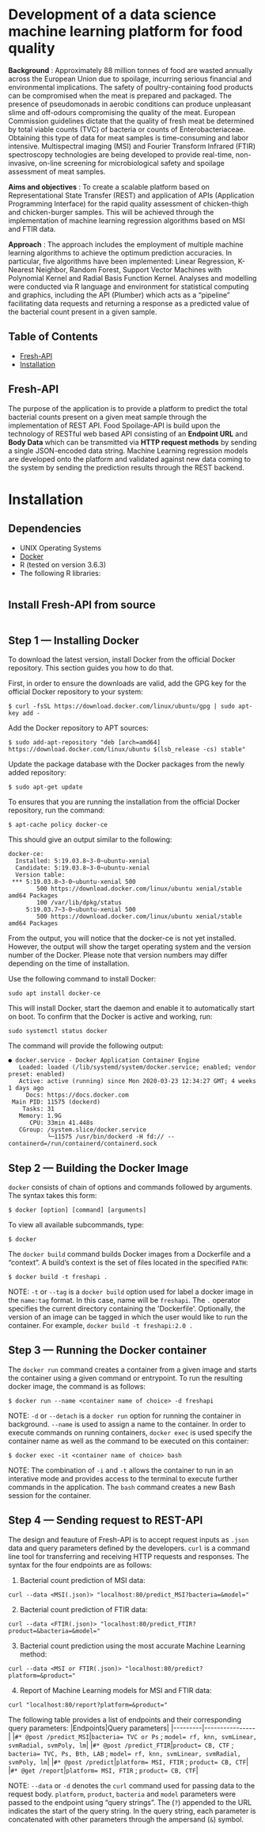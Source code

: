 # Development of a data science machine learning platform for food quality
**Background** : Approximately 88 million tonnes of food are wasted annually across the European Union due to spoilage, incurring serious financial and environmental implications. The safety of poultry-containing food products can be compromised when the meat is prepared and packaged. The presence of pseudomonads in aerobic conditions can produce unpleasant slime and off-odours compromising the quality of the meat. European Commission guidelines dictate that the quality of fresh meat be determined by total viable counts (TVC) of bacteria or counts of Enterobacteriaceae. Obtaining this type of data for meat samples is time-consuming and labor intensive. Multispectral imaging (MSI) and Fourier Transform Infrared (FTIR) spectroscopy technologies are being developed to provide real-time, non-invasive, on-line screening for microbiological safety and spoilage assessment of meat samples. 

**Aims and objectives** : To create a scalable platform based on Representational State Transfer (REST) and application of APIs (Application Programming Interface) for the rapid quality assessment of chicken-thigh and chicken-burger samples. This will be achieved through the implementation of machine learning regression algorithms based on MSI and FTIR data. 

**Approach** : The approach includes the employment of multiple machine learning algorithms to achieve the optimum prediction accuracies. In particular, five algorithms have been implemented: Linear Regression, K-Nearest Neighbor, Random Forest, Support Vector Machines with Polynomial Kernel and Radial Basis Function Kernel. Analyses and modelling were conducted via R language and environment for statistical computing and graphics, including the API (Plumber) which acts as a “pipeline” facilitating data requests and returning a response as a predicted value of the bacterial count present in a given sample. 

## Table of Contents
* [Fresh-API](#Fresh-API)
* [Installation](#Installation)




## Fresh-API 
The purpose of the application is to provide a platform to predict the total bacterial counts present on a given meat sample through the implementation of REST API. Food Spoilage-API is build upon the technology of RESTful web based API consisting of an **Endpoint URL** and **Body Data** which can be transmitted via **HTTP request methods** by sending a single JSON-encoded data string. Machine Learning regression models are developed onto the platform and validated against new data coming to the system by sending the prediction results through the REST backend.

# Installation
## **Dependencies**
 * UNIX Operating Systems  
 * [Docker](https://www.docker.com/why-docker)
 * R (tested on version 3.6.3)
 * The following R libraries:
 ```
 
 ```
 
## **Install Fresh-API from source**  
```
```

## **Step 1 — Installing Docker**

To download the latest version, install Docker from the official Docker repository. This section guides you how to do that.

First, in order to ensure the downloads are valid, add the GPG key for the official Docker repository to your system:
```
$ curl -fsSL https://download.docker.com/linux/ubuntu/gpg | sudo apt-key add -
```
Add the Docker repository to APT sources:
```
$ sudo add-apt-repository "deb [arch=amd64] https://download.docker.com/linux/ubuntu $(lsb_release -cs) stable"
```
Update the package database with the Docker packages from the newly added repository:
```
$ sudo apt-get update
```
To ensures that you are running the installation from the official Docker repository, run the command:
```
$ apt-cache policy docker-ce
```
This should give an output similar to the following:
```
docker-ce:
  Installed: 5:19.03.8~3-0~ubuntu-xenial
  Candidate: 5:19.03.8~3-0~ubuntu-xenial
  Version table:
 *** 5:19.03.8~3-0~ubuntu-xenial 500
        500 https://download.docker.com/linux/ubuntu xenial/stable amd64 Packages
        100 /var/lib/dpkg/status
     5:19.03.7~3-0~ubuntu-xenial 500
        500 https://download.docker.com/linux/ubuntu xenial/stable amd64 Packages
 ```
From the output, you will notice that the docker-ce is not yet installed. However, the output will show the target operating system and the version number of the Docker. Please note that version numbers may differ depending on the time of installation.

Use the following command to install Docker:
```
sudo apt install docker-ce
```
This will install Docker, start the daemon and enable it to automatically start on boot. To confirm that the Docker is active and working, run:
```
sudo systemctl status docker
```
The command will provide the following output:
```
● docker.service - Docker Application Container Engine
   Loaded: loaded (/lib/systemd/system/docker.service; enabled; vendor preset: enabled)
   Active: active (running) since Mon 2020-03-23 12:34:27 GMT; 4 weeks 1 days ago
     Docs: https://docs.docker.com
 Main PID: 11575 (dockerd)
    Tasks: 31
   Memory: 1.9G
      CPU: 33min 41.448s
   CGroup: /system.slice/docker.service
           └─11575 /usr/bin/dockerd -H fd:// --containerd=/run/containerd/containerd.sock
```           
## **Step 2 — Building the Docker Image**
`docker` consists of chain of options and commands followed by arguments. The syntax takes this form:
```
$ docker [option] [command] [arguments]
```
To view all available subcommands, type:
```
$ docker
```
The `docker build` command builds Docker images from a Dockerfile and a “context”. A build’s context is the set of files located in the specified `PATH`:
```
$ docker build -t freshapi .
```
NOTE: `-t` or `--tag` is a `docker build` option used for label a docker image in the `name:tag` format. In this case, name will be `freshapi`. The `.` operator specifies the current directory containing the 'Dockerfile'. Optionally, the version of an image can be tagged in which the user would like to run the container. For example, `docker build -t freshapi:2.0 .` 

## **Step 3 — Running the Docker container**
The `docker run` command creates a container from a given image and starts the container using a given command or entrypoint. To run the resulting docker image, the command is as follows:
```
$ docker run --name <container name of choice> -d freshapi
```
NOTE: `-d` or `--detach` is a `docker run` option for running the container in background. `--name` is used to assign a name to the container. 
In order to execute commands on running containers, `docker exec` is used specify the container name as well as the command to be executed on this container:
```
$ docker exec -it <container name of choice> bash
```
NOTE: The combination of `-i` and `-t` allows the container to run in an interative mode and provides access to the terminal to execute further commands in the application. The `bash` command creates a new Bash session for the container.

## **Step 4 — Sending request to REST-API**
The design and feauture of Fresh-API is to accept request inputs as `.json` data and query parameters defined by the developers. `curl` is a command line tool for transferring and receiving HTTP requests and responses. The syntax for the four endpoints are as follows:
1. Bacterial count prediction of MSI data:
```
curl --data <MSI(.json)> "localhost:80/predict_MSI?bacteria=&model="
```
2. Bacterial count prediction of FTIR data:
```
curl --data <FTIR(.json)> "localhost:80/predict_FTIR?product=&bacteria=&model="
```
3. Bacterial count prediction using the most accurate Machine Learning method:
```
curl --data <MSI or FTIR(.json)> "localhost:80/predict?platform=&product="
```
4. Report of Machine Learning models for MSI and FTIR data:
```
curl "localhost:80/report?platform=&product="
```
The following table provides a list of endpoints and their corresponding query parameters:
|Endpoints|Query parameters| 
|---------|----------------|
|`#* @post /predict_MSI`|`bacteria= TVC or Ps` ; `model= rf, knn, svmLinear, svmRadial, svmPoly, lm`|
|`#* @post /predict_FTIR`|`product= CB, CTF` ; `bacteria= TVC, Ps, Bth, LAB` ; `model= rf, knn, svmLinear, svmRadial, svmPoly, lm`|
|`#* @post /predict`|`platform= MSI, FTIR` ; `product= CB, CTF`|
|`#* @get /report`|`platform= MSI, FTIR` ; `product= CB, CTF`|

NOTE: `--data` or `-d` denotes the `curl` command used for passing data to the request body. `platform`, `product`, `bacteria` and `model` parameters were passed to the endpoint using “query strings”. The (`?`) appended to the URL indicates the start of the query string. In the query string, each parameter is concatenated with other parameters through the ampersand (`&`) symbol.
